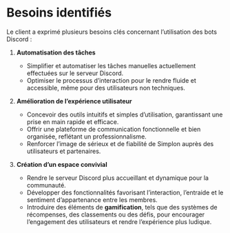 # Besoins identifiés

Le client a exprimé plusieurs besoins clés concernant l’utilisation des bots Discord :  

1. **Automatisation des tâches**  
   - Simplifier et automatiser les tâches manuelles actuellement effectuées sur le serveur Discord.  
   - Optimiser le processus d’interaction pour le rendre fluide et accessible, même pour des utilisateurs non techniques.  

2. **Amélioration de l’expérience utilisateur**  
   - Concevoir des outils intuitifs et simples d’utilisation, garantissant une prise en main rapide et efficace.  
   - Offrir une plateforme de communication fonctionnelle et bien organisée, reflétant un professionnalisme.  
   - Renforcer l’image de sérieux et de fiabilité de Simplon auprès des utilisateurs et partenaires. 

3. **Création d’un espace convivial**  
   - Rendre le serveur Discord plus accueillant et dynamique pour la communauté.  
   - Développer des fonctionnalités favorisant l’interaction, l’entraide et le sentiment d’appartenance entre les membres.  
   - Introduire des éléments de **gamification**, tels que des systèmes de récompenses, des classements ou des défis, pour encourager l’engagement des utilisateurs et rendre l’expérience plus ludique.  